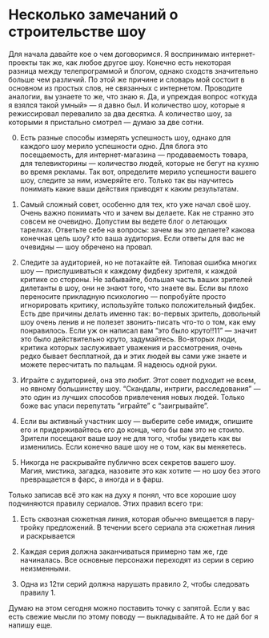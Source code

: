 # Несколько замечаний о строительстве шоу

Для начала давайте кое о чем договоримся. Я воспринимаю интернет-проекты так же, как любое другое шоу. Конечно есть некоторая разница между телепрограммой и блогом, однако сходств значительно больше чем различий. По этой же причине и словарь мой состоит в основном из простых слов, не связанных с интернетом. Проводите аналогии, вы узнаете то же, что знаю я. Да, и упреждая вопрос «откуда я взялся такой умный» — я давно был. И количество шоу, которые я режиссировал перевалило за два десятка. А количество шоу, за которыми я пристально смотрел — думаю за две сотни. 

0. Есть разные способы измерять успешность шоу, однако для каждого шоу мерило успешности одно. Для блога это посещаемость, для интернет-магазина — продаваемость товара, для телевикторины — количество людей, которые не бегут на кухню во время рекламы. Так вот, определите мерило успешности вашего шоу, следите за ним, измеряйте его. Только так вы научитесь понимать какие ваши действия приводят к каким результатам.

1. Самый сложный совет, особенно для тех, кто уже начал своё шоу. Очень важно понимать что и зачем вы делаете. Как не странно это совсем не очевидно. Допустим вы ведете блог о летающих тарелках. Ответьте себе на вопросы: зачем вы это делаете? какова конечная цель шоу? кто ваша аудитория. Если ответы для вас не очевидны — шоу обречено на провал.

2. Следите за аудиторией, но не потакайте ей. Типовая ошибка многих шоу — прислушиваться к каждому фидбеку зрителя, к каждой критике со стороны. Не забывайте, большая часть ваших зрителей дилетанты в шоу, они не знают того, что знаете вы. Если вы плохо переносите прикладную психологию — попробуйте просто игнорировать критику, используйте только положительный фидбек. Есть две причины делать именно так: во-первых зритель, довольный шоу очень ленив и не полезет звонить-писать что-то о том, как ему понравилось. Если уж он написал вам “это было круто!!11” — значит это было действительно круто, задумайтесь. Во-вторых люди, критика которых заслуживает уважения и рассмотрения, очень редко бывает бесплатной, да и этих людей вы сами уже знаете и можете пересчитать по пальцам. Я надеюсь одной руки.

3. Играйте с аудиторией, она это любит. Этот совет подходит не всем, но явному большинству шоу. “Скандалы, интриги, расследования” — это один из лучших способов привлечения новых людей. Только боже вас упаси перепутать “играйте” с “заигрывайте”.

4. Если вы активный участник шоу — выберите себе имидж, опишите его и придерживайтесь его до конца, чего бы вам это не стоило. Зрители посещают ваше шоу не для того, чтобы увидеть как вы изменились. Если конечно ваше шоу не о том, как вы меняетесь.

5. Никогда не раскрывайте публично всех секретов вашего шоу. Магия, мистика, загадка, назовите это как хотите — но шоу без этого превращается в фарс, а иногда и в фарш.

Только записав всё это как на духу я понял, что все хорошие шоу подчиняются правилу сериалов. Этих правил всего три: 

1. Есть сквозная сюжетная линия, которая обычно вмещается в пару-тройку предложений. В течении всего сериала эта сюжетная линия и раскрывается

2. Каждая серия должна заканчиваться примерно там же, где начиналась. Все основные персонажи переходят из серии в серию неизменными.

3. Одна из 12ти серий должна нарушать правило 2, чтобы следовать правилу 1.

Думаю на этом сегодня можно поставить точку с запятой. Если у вас есть свежие мысли по этому поводу — выкладывайте. А то не дай бог я напишу еще.